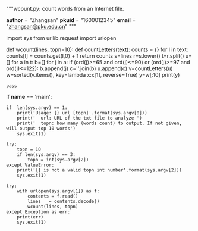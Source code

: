 """wcount.py: count words from an Internet file.

__author__ = "Zhangsan"
__pkuid__  = "1600012345"
__email__  = "zhangsan@pku.edu.cn"
"""

import sys
from urllib.request import urlopen


def wcount(lines, topn=10):
    def countLetters(text):
        counts = {}
        for l in text:
            counts[l] = counts.get(l,0) + 1
        return counts
    s=lines
    r=s.lower()
    t=r.split()
    u=[]
    for a in t:
        b=[]
        for j in a:
            if (ord(j)>=65 and ord(j)<=90) or (ord(j)>=97 and ord(j)<=122):
                b.append(j)
                c=''.join(b)
        u.append(c)
    v=countLetters(u) 
    w=sorted(v.items(), key=lambda x:x[1], reverse=True)
    y=w[:10]
    print(y)


    pass

if __name__ == '__main__':

    if  len(sys.argv) == 1:
        print('Usage: {} url [topn]'.format(sys.argv[0]))
        print('  url: URL of the txt file to analyze ')
        print('  topn: how many (words count) to output. If not given, will output top 10 words')
        sys.exit(1)

    try:
        topn = 10
        if len(sys.argv) == 3:
            topn = int(sys.argv[2])
    except ValueError:
        print('{} is not a valid topn int number'.format(sys.argv[2]))
        sys.exit(1)

    try:
        with urlopen(sys.argv[1]) as f:
            contents = f.read()
            lines   = contents.decode()
            wcount(lines, topn)
    except Exception as err:
        print(err)
        sys.exit(1)
